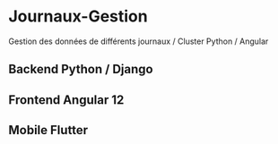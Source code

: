 # Journaux-Gestion

Gestion des données de différents journaux / Cluster Python / Angular

## Backend Python / Django


## Frontend Angular 12


## Mobile Flutter